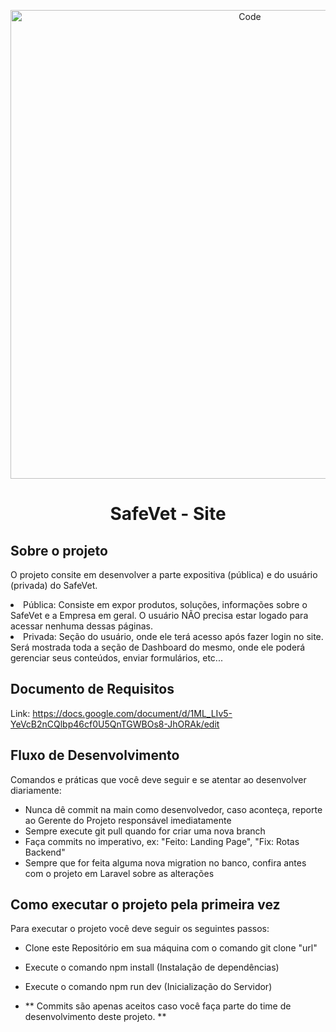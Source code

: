 <p align="center"><a href="https://codejr.com.br/" target="_blank"><img src="https://codejr.com.br/wp-content/uploads/elementor/thumbs/Da-uma-olhada-no-design-que-eu-fiz-no-Canva-e1631206678162-pcvbl6lcx3mwo97eg0q4yn4zchcokysbd7aoauowe8.png" width="750" alt="Code"></a></p>

<h1 align="center">
    SafeVet - Site
</h1>

## Sobre o projeto

O projeto consite em desenvolver a parte expositiva (pública) e do usuário (privada) do SafeVet.

<li>Pública: Consiste em expor produtos, soluções, informações sobre o SafeVet e a Empresa em geral. O usuário NÃO precisa estar logado para acessar nenhuma dessas páginas.</li>
<li>Privada: Seção do usuário, onde ele terá acesso após fazer login no site. Será mostrada toda a seção de Dashboard do mesmo, onde ele poderá gerenciar seus conteúdos, enviar formulários, etc...</li>

## Documento de Requisitos

Link: <a href="https://docs.google.com/document/d/1ML_LIv5-YeVcB2nCQlbp46cf0U5QnTGWBOs8-JhORAk/edit">https://docs.google.com/document/d/1ML_LIv5-YeVcB2nCQlbp46cf0U5QnTGWBOs8-JhORAk/edit</a>

## Fluxo de Desenvolvimento

Comandos e práticas que você deve seguir e se atentar ao desenvolver diariamente:

- Nunca dê commit na main como desenvolvedor, caso aconteça, reporte ao Gerente do Projeto responsável imediatamente
- Sempre execute git pull quando for criar uma nova branch
- Faça commits no imperativo, ex: "Feito: Landing Page", "Fix: Rotas Backend"
- Sempre que for feita alguma nova migration no banco, confira antes com o projeto em Laravel sobre as alterações

## Como executar o projeto pela primeira vez

Para executar o projeto você deve seguir os seguintes passos:

- Clone este Repositório em sua máquina com o comando git clone "url"
- Execute o comando npm install (Instalação de dependências)
- Execute o comando npm run dev (Inicialização do Servidor)

- ** Commits são apenas aceitos caso você faça parte do time de desenvolvimento deste projeto. **
